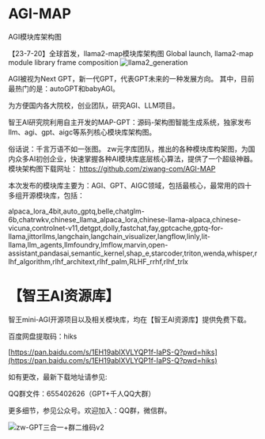 # AGI-MAP
AGI模块库架构图

【23-7-20】全球首发，llama2-map模块库架构图
 Global launch, llama2-map module library frame composition
![llama2_generation](https://github.com/ziwang-com/AGI-MAP/assets/11691791/d1f17c09-e378-4d6b-9572-43ad0375493e)

AGI被视为Next GPT，新一代GPT，代表GPT未来的一种发展方向。
其中，目前最热门的是：autoGPT和babyAGI。


为方便国内各大院校，创业团队，研究AGI、LLM项目。

智王AI研究院利用自主开发的MAP-GPT：源码-架构图智能生成系统，独家发布llm、agi、gpt、aigc等系列核心模块库架构图。

俗话说：千言万语不如一张图。
zw元字库团队，推出的各种模块库构架图，为国内众多AI初创企业，快速掌握各种AI模块库底层核心算法，提供了一个超级神器。
模块架构图下载网址：
https://github.com/ziwang-com/AGI-MAP

本次发布的模块库主要为：AGI、GPT、AIGC领域，包括最核心，最常用的四十多组开源模块库，包括：

alpaca_lora_4bit,auto_gptq,belle,chatglm-6b,chatrwkv,chinese_llama_alpaca_lora,chinese-llama-alpaca,chinese-vicuna,controlnet-v11,detgpt,dolly,fastchat,fay,gptcache,gptq-for-llama,jittorllms,langchain,langchain_visualizer,langflow,linly,lit-llama,llm_agents,llmfoundry,lmflow,marvin,open-assistant,pandasai,semantic_kernel,shap_e,starcoder,triton,wenda,whisper,rlhf_algorithm,rlhf_architext,rlhf_palm,RLHF_rrhf,rlhf_trlx

# 【智王AI资源库】

智王mini-AGI开源项目以及相关模块库，均在【智王AI资源库】提供免费下载。

百度网盘提取码：hiks

[https://pan.baidu.com/s/1EH19ablXVLYQP1f-IaPS-Q?pwd=hiks](https://pan.baidu.com/s/1EH19ablXVLYQP1f-IaPS-Q?pwd=hiks)

如有更改，最新下载地址请参见: 

QQ群文件：655402626（GPT+千人QQ大群）

更多细节，参见公众号。欢迎加入：QQ群，微信群。


![zw-GPT三合一+群二维码v2](https://github.com/ziwang-com/AGI-MAP/assets/11691791/433a84bc-0584-45ae-af53-0e231eeef41c)

